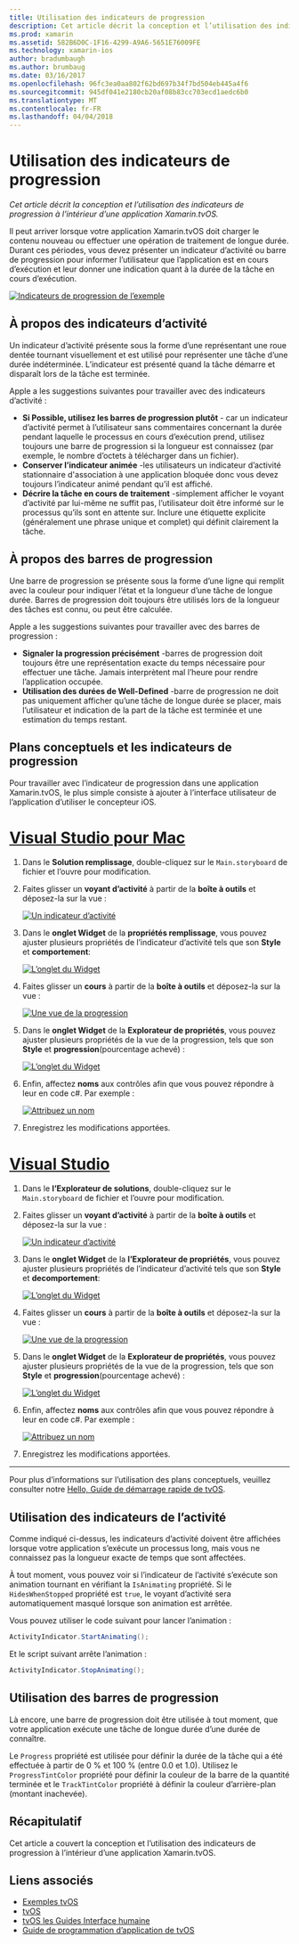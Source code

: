 ```yaml
---
title: Utilisation des indicateurs de progression
description: Cet article décrit la conception et l’utilisation des indicateurs de progression à l’intérieur d’une application Xamarin.tvOS.
ms.prod: xamarin
ms.assetid: 582B6D0C-1F16-4299-A9A6-5651E76009FE
ms.technology: xamarin-ios
author: bradumbaugh
ms.author: brumbaug
ms.date: 03/16/2017
ms.openlocfilehash: 96fc3ea0aa802f62bd697b34f7bd504eb445a4f6
ms.sourcegitcommit: 945df041e2180cb20af08b83cc703ecd1aedc6b0
ms.translationtype: MT
ms.contentlocale: fr-FR
ms.lasthandoff: 04/04/2018
---
```

# <a name="working-with-progress-indicators"></a>Utilisation des indicateurs de progression

_Cet article décrit la conception et l’utilisation des indicateurs de progression à l’intérieur d’une application Xamarin.tvOS._


Il peut arriver lorsque votre application Xamarin.tvOS doit charger le contenu nouveau ou effectuer une opération de traitement de longue durée. Durant ces périodes, vous devez présenter un indicateur d’activité ou barre de progression pour informer l’utilisateur que l’application est en cours d’exécution et leur donner une indication quant à la durée de la tâche en cours d’exécution.

[![](progress-indicators-images/intro01.png "Indicateurs de progression de l’exemple")](progress-indicators-images/intro01.png#lightbox)

<a name="About-Activity-Indicators" />

## <a name="about-activity-indicators"></a>À propos des indicateurs d’activité

Un indicateur d’activité présente sous la forme d’une représentant une roue dentée tournant visuellement et est utilisé pour représenter une tâche d’une durée indéterminée. L’indicateur est présenté quand la tâche démarre et disparaît lors de la tâche est terminée.

Apple a les suggestions suivantes pour travailler avec des indicateurs d’activité :

- **Si Possible, utilisez les barres de progression plutôt** - car un indicateur d’activité permet à l’utilisateur sans commentaires concernant la durée pendant laquelle le processus en cours d’exécution prend, utilisez toujours une barre de progression si la longueur est connaissez (par exemple, le nombre d’octets à télécharger dans un fichier).
- **Conserver l’indicateur animée** -les utilisateurs un indicateur d’activité stationnaire d'association à une application bloquée donc vous devez toujours l’indicateur animé pendant qu’il est affiché.
- **Décrire la tâche en cours de traitement** -simplement afficher le voyant d’activité par lui-même ne suffit pas, l’utilisateur doit être informé sur le processus qu’ils sont en attente sur. Inclure une étiquette explicite (généralement une phrase unique et complet) qui définit clairement la tâche.

<a name="Summary" />

## <a name="about-progress-bars"></a>À propos des barres de progression

Une barre de progression se présente sous la forme d’une ligne qui remplit avec la couleur pour indiquer l’état et la longueur d’une tâche de longue durée. Barres de progression doit toujours être utilisés lors de la longueur des tâches est connu, ou peut être calculée.

Apple a les suggestions suivantes pour travailler avec des barres de progression :

- **Signaler la progression précisément** -barres de progression doit toujours être une représentation exacte du temps nécessaire pour effectuer une tâche. Jamais interprètent mal l’heure pour rendre l’application occupée.
- **Utilisation des durées de Well-Defined** -barre de progression ne doit pas uniquement afficher qu’une tâche de longue durée se placer, mais l’utilisateur et indication de la part de la tâche est terminée et une estimation du temps restant.

<a name="Progress-Indicators-and-Storyboards" />

## <a name="progress-indicators-and-storyboards"></a>Plans conceptuels et les indicateurs de progression

Pour travailler avec l’indicateur de progression dans une application Xamarin.tvOS, le plus simple consiste à ajouter à l’interface utilisateur de l’application d’utiliser le concepteur iOS.

# <a name="visual-studio-for-mactabvsmac"></a>[Visual Studio pour Mac](#tab/vsmac)
    
1. Dans le **Solution remplissage**, double-cliquez sur le `Main.storyboard` de fichier et l’ouvre pour modification.
1. Faites glisser un **voyant d’activité** à partir de la **boîte à outils** et déposez-la sur la vue : 

    [![](progress-indicators-images/activity01.png "Un indicateur d’activité")](progress-indicators-images/activity01.png#lightbox)
1. Dans le **onglet Widget** de la **propriétés remplissage**, vous pouvez ajuster plusieurs propriétés de l’indicateur d’activité tels que son **Style** et **comportement**: 

    [![](progress-indicators-images/activity02.png "L’onglet du Widget ")](progress-indicators-images/activity02.png#lightbox)
1. Faites glisser un **cours** à partir de la **boîte à outils** et déposez-la sur la vue : 

    [![](progress-indicators-images/activity03.png "Une vue de la progression")](progress-indicators-images/activity03.png#lightbox)
1. Dans le **onglet Widget** de la **Explorateur de propriétés**, vous pouvez ajuster plusieurs propriétés de la vue de la progression, tels que son **Style** et **progression**(pourcentage achevé) : 

    [![](progress-indicators-images/activity04.png "L’onglet du Widget")](progress-indicators-images/activity04.png#lightbox)
1. Enfin, affectez **noms** aux contrôles afin que vous pouvez répondre à leur en code c#. Par exemple : 

    [![](progress-indicators-images/activity05.png "Attribuez un nom")](progress-indicators-images/activity05.png#lightbox)
1. Enregistrez les modifications apportées.

# <a name="visual-studiotabvswin"></a>[Visual Studio](#tab/vswin)
    
1. Dans le **l’Explorateur de solutions**, double-cliquez sur le `Main.storyboard` de fichier et l’ouvre pour modification.
1. Faites glisser un **voyant d’activité** à partir de la **boîte à outils** et déposez-la sur la vue : 

    [![](progress-indicators-images/activity01-vs.png "Un indicateur d’activité")](progress-indicators-images/activity01-vs.png#lightbox)
1. Dans le **onglet Widget** de la **l’Explorateur de propriétés**, vous pouvez ajuster plusieurs propriétés de l’indicateur d’activité tels que son **Style** et **decomportement**: 

    [![](progress-indicators-images/activity02-vs.png "L’onglet du Widget")](progress-indicators-images/activity02-vs.png#lightbox)
1. Faites glisser un **cours** à partir de la **boîte à outils** et déposez-la sur la vue : 

    [![](progress-indicators-images/activity03-vs.png "Une vue de la progression")](progress-indicators-images/activity03-vs.png#lightbox)
1. Dans le **onglet Widget** de la **Explorateur de propriétés**, vous pouvez ajuster plusieurs propriétés de la vue de la progression, tels que son **Style** et **progression**(pourcentage achevé) : 

    [![](progress-indicators-images/activity04-vs.png "L’onglet du Widget")](progress-indicators-images/activity04-vs.png#lightbox)
1. Enfin, affectez **noms** aux contrôles afin que vous pouvez répondre à leur en code c#. Par exemple : 

    [![](progress-indicators-images/activity05-vs.png "Attribuez un nom")](progress-indicators-images/activity05-vs.png#lightbox)
1. Enregistrez les modifications apportées.

-----

Pour plus d’informations sur l’utilisation des plans conceptuels, veuillez consulter notre [Hello, Guide de démarrage rapide de tvOS](~/ios/tvos/get-started/hello-tvos.md). 

<a name="Working-with-Activity-Indicators" />

## <a name="working-with-activity-indicators"></a>Utilisation des indicateurs de l’activité

Comme indiqué ci-dessus, les indicateurs d’activité doivent être affichées lorsque votre application s’exécute un processus long, mais vous ne connaissez pas la longueur exacte de temps que sont affectées.

À tout moment, vous pouvez voir si l’indicateur de l’activité s’exécute son animation tournant en vérifiant la `IsAnimating` propriété. Si le `HidesWhenStopped` propriété est `true`, le voyant d’activité sera automatiquement masqué lorsque son animation est arrêtée.

Vous pouvez utiliser le code suivant pour lancer l’animation : 

```csharp
ActivityIndicator.StartAnimating();
```

Et le script suivant arrête l’animation :

```csharp
ActivityIndicator.StopAnimating();
```

<a name="Working-with-Progress-Bars" />

## <a name="working-with-progress-bars"></a>Utilisation des barres de progression

Là encore, une barre de progression doit être utilisée à tout moment, que votre application exécute une tâche de longue durée d’une durée de connaître. 

Le `Progress` propriété est utilisée pour définir la durée de la tâche qui a été effectuée à partir de 0 % et 100 % (entre 0.0 et 1.0). Utilisez le `ProgressTintColor` propriété pour définir la couleur de la barre de la quantité terminée et le `TrackTintColor` propriété à définir la couleur d’arrière-plan (montant inachevée).

<a name="Summary" />

## <a name="summary"></a>Récapitulatif

Cet article a couvert la conception et l’utilisation des indicateurs de progression à l’intérieur d’une application Xamarin.tvOS.



## <a name="related-links"></a>Liens associés

- [Exemples tvOS](https://developer.xamarin.com/samples/tvos/all/)
- [tvOS](https://developer.apple.com/tvos/)
- [tvOS les Guides Interface humaine](https://developer.apple.com/tvos/human-interface-guidelines/)
- [Guide de programmation d’application de tvOS](https://developer.apple.com/library/prerelease/tvos/documentation/General/Conceptual/AppleTV_PG/)

